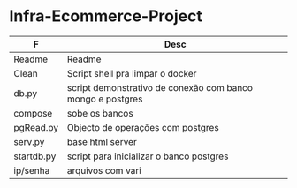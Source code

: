 # Infra-Ecommerce-Project
| F | Desc |
| - | - |
|Readme | Readme |
| Clean | Script shell pra limpar o docker |
| db.py | script demonstrativo de conexão com banco mongo e postgres |
| compose | sobe os bancos |
| pgRead.py | Objecto de operações com postgres | 
| serv.py | base html server |
| startdb.py | script para inicializar o banco postgres |
|ip/senha | arquivos com vari

